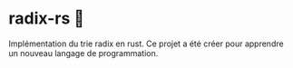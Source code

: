 # radix-rs 🦀
Implémentation du trie radix en rust.
Ce projet a été créer pour apprendre un nouveau langage de programmation.
